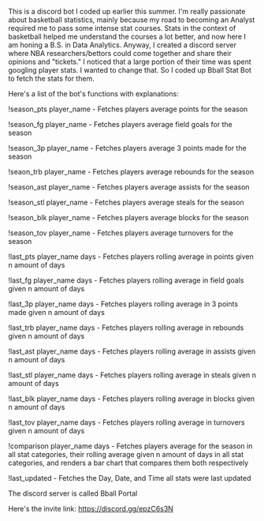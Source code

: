 This is a discord bot I coded up earlier this summer. I'm really passionate about basketball statistics, mainly because my road to becoming an Analyst required me to pass some intense stat courses. Stats in the context of basketball helped me understand the courses a lot better, and now here I am honing a B.S. in Data Analytics. Anyway, I created a discord server where NBA researchers/bettors could come together and share their opinions and "tickets." I noticed that a large portion of their time was spent googling player stats. I wanted to change that. So I coded up Bball Stat Bot to fetch the stats for them.

Here's a list of the bot's functions with explanations:


!season_pts player_name - Fetches players average points for the season

!season_fg player_name - Fetches players average field goals for the season


!season_3p player_name - Fetches players average 3 points made for the season


!seaon_trb player_name - Fetches players average rebounds for the season


!season_ast player_name - Fetches players average assists for the season


!season_stl player_name - Fetches players average steals for the season


!season_blk player_name - Fetches players average blocks for the season


!season_tov player_name - Fetches players average turnovers for the season



!last_pts player_name days - Fetches players rolling average in points given n amount of days


!last_fg player_name days - Fetches players rolling average in field goals given n amount of days


!last_3p player_name days - Fetches players rolling average in 3 points made given n amount of days


!last_trb player_name days - Fetches players rolling average in rebounds given n amount of days


!last_ast player_name days - Fetches players rolling average in assists given n amount of days


!last_stl player_name days - Fetches players rolling average in steals given n amount of days


!last_blk player_name days - Fetches players rolling average in blocks given n amount of days


!last_tov player_name days - Fetches players rolling average in turnovers given n amount of days



!comparison player_name days - Fetches players average for the season in all stat categories, their rolling average given n amount of days in all stat categories, and renders a bar chart that compares them both respectively



!last_updated - Fetches the Day, Date, and Time all stats were last updated



The discord server is called Bball Portal


Here's the invite link: https://discord.gg/epzC6s3N
